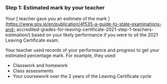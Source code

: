 ###  **Step 1:** Estimated mark by your teacher

Your [ teacher gave you an estimate of the mark
](https://www.gov.ie/en/publication/4f535-a-guide-to-state-examinations-and-
accredited-grades-for-leaving-certificate-2021-step-1-teachers-estimation/)
based on your likely performance if you were to sit the 2021 Leaving
Certificate exam.

Your teacher used records of your performance and progress to get your
estimated percentage mark. For example, they used:

  * Classwork and homework 
  * Class assessments 
  * Your coursework over the 2 years of the Leaving Certificate cycle 
